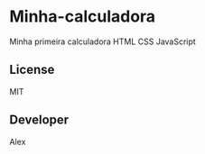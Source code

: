 # Minha-calculadora
Minha primeira calculadora
HTML 
CSS
JavaScript

## License
MIT

## Developer
Alex
